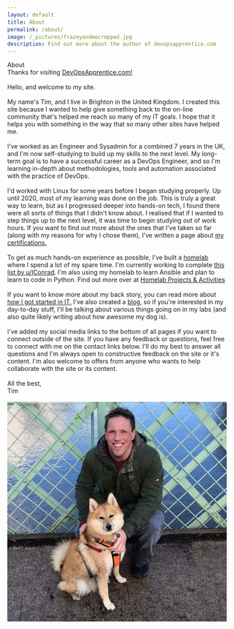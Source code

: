 ```yaml
---
layout: default
title: About
permalink: /about/
image: /_pictures/frazeyandmecropped.jpg
description: Find out more about the author of devopsapprentice.com
---
```

<div class="introheader">
About
</div>
<div class="tagline">
Thanks for visiting <a href="/">DevOpsApprentice.com!</a>
</div>﻿
<article class="post">
  <div class="post-content">
Hello, and welcome to my site.
<br><br>
My name's Tim, and I live in Brighton in the United Kingdom. I created this site because I wanted to help give something back to the on-line community that's helped me reach so many of my IT goals. I hope that it helps you with something in the way that so many other sites have helped me.  
<br><br>
I've worked as an Engineer and Sysadmin for a combined 7 years in the UK, and I'm now self-studying to build up my skills to the next level. My long-term goal is to have a successful career as a DevOps Engineer, and so I'm learning in-depth about methodologies, tools and automation associated with the practice of DevOps.
<br><br>
I'd worked with Linux for some years before I began studying properly. Up until 2020, most of my learning was done on the job. This is truly a great way to learn, but as I progressed deeper into hands-on tech, I found there were all sorts of things that I didn't know about. I realised that if I wanted to step things up to the next level, it was time to begin studying out of work hours. If you want to find out more about the ones that I've taken so far (along with my reasons for why I chose them), I've written a page about <a href="/mycertifications">my certifications.</a>
<br><br>
To get as much hands-on experience as possible, I've built a <a href="/myhomelab/">homelab</a> where I spend a lot of my spare time. I'm currently working to complete <a href="https://www.reddit.com/r/linuxadmin/comments/2s924h/how_did_you_get_your_start/cnnw1ma/?utm_content=permalink&utm_medium=user&utm_source=reddit&utm_name=frontpage" target="_blank">
this list by u/IConrad</a>. I'm also using my homelab to learn Ansible and plan to learn to code in Python. Find out more over at <a href="/homelab/">Homelab Projects & Activities</a>    
<br><br>
If you want to know more about my back story, you can read more about  <a href="/mystory/part1">how I got started in IT.</a> I've also created a <a href="/blog/">blog</a>, so if you're interested in my day-to-day
stuff, I'll be talking about various things going on in my labs (and also quite likely writing about how awesome my dog is).
<br><br>
I've added my social media links to the bottom of all pages if you want to connect outside of the site. If you have any feedback or questions, feel free to connect with me on the contact links below. I'll do my best to answer all questions and I'm always open to constructive feedback on the site or it's content. I'm also welcome to offers from anyone who wants to help collaborate with the site or its
content.
<br><br>
All the best,<br>
Tim
<br><br>
<img src="/_pictures/frazeyandme.jpg" alt="Tim and his dog Frazey">
</div>
